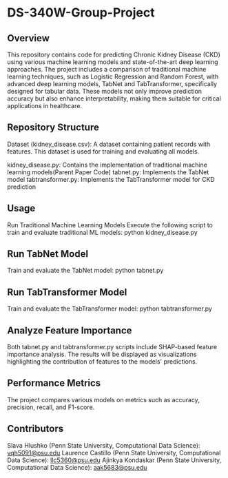 # DS-340W-Group-Project
## Overview
This repository contains code for predicting Chronic Kidney Disease (CKD) using various machine learning models and state-of-the-art deep learning approaches. The project includes a comparison of traditional machine learning techniques, such as Logistic Regression and Random Forest, with advanced deep learning models, TabNet and TabTransformer, specifically designed for tabular data. These models not only improve prediction accuracy but also enhance interpretability, making them suitable for critical applications in healthcare.

## Repository Structure
Dataset (kidney_disease.csv): A dataset containing patient records with features. This dataset is used for training and evaluating all models.

kidney_disease.py: Contains the implementation of traditional machine learning models(Parent Paper Code)
tabnet.py: Implements the TabNet model
tabtransformer.py: Implements the TabTransformer model for CKD prediction


## Usage
Run Traditional Machine Learning Models
Execute the following script to train and evaluate traditional ML models:
python kidney_disease.py

## Run TabNet Model
Train and evaluate the TabNet model:
python tabnet.py

## Run TabTransformer Model
Train and evaluate the TabTransformer model:
python tabtransformer.py

## Analyze Feature Importance
Both tabnet.py and tabtransformer.py scripts include SHAP-based feature importance analysis. The results will be displayed as visualizations highlighting the contribution of features to the models' predictions.

## Performance Metrics
The project compares various models on metrics such as accuracy, precision, recall, and F1-score.

## Contributors
Slava Hlushko (Penn State University, Computational Data Science): vqh5091@psu.edu
Laurence Castillo (Penn State University, Computational Data Science): llc5360@psu.edu
Ajinkya Kondaskar (Penn State University, Computational Data Science): aak5683@psu.edu


